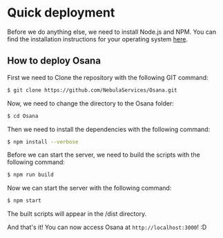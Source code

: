 # Quick deployment

Before we do anything else, we need to install Node.js and NPM. You can find the installation instructions for your operating system [here](https://nodejs.org/en/download/package-manager/).

## How to deploy Osana
First we need to Clone the repository with the following GIT command:
```bash
$ git clone https://github.com/NebulaServices/Osana.git
```
Now, we need to change the directory to the Osana folder:
```bash
$ cd Osana
```

Then we need to install the dependencies with the following command:
```bash
$ npm install --verbose 
```

Before we can start the server, we need to build the scripts with the following command:
```bash
$ npm run build
```

Now we can start the server with the following command:
```bash
$ npm start
```
The built scripts will appear in the /dist directory.



And that's it! You can now access Osana at `http://localhost:3000`! :D